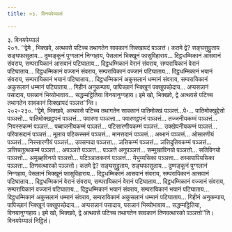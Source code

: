 ```yaml
---
title: ०३. विनयपेय्यालं

---
```

३. विनयपेय्यालं  
२०१. ‘‘द्वेमे , भिक्खवे, अत्थवसे पटिच्च तथागतेन सावकानं सिक्खापदं पञ्ञत्तं। कतमे द्वे? सङ्घसुट्ठुताय सङ्घफासुताय… दुम्मङ्कूनं पुग्गलानं निग्गहाय, पेसलानं भिक्खूनं फासुविहाराय… दिट्ठधम्मिकानं आसवानं संवराय, सम्परायिकानं आसवानं पटिघाताय… दिट्ठधम्मिकानं वेरानं संवराय, सम्परायिकानं वेरानं पटिघाताय… दिट्ठधम्मिकानं वज्जानं संवराय, सम्परायिकानं वज्जानं पटिघाताय… दिट्ठधम्मिकानं भयानं संवराय, सम्परायिकानं भयानं पटिघाताय… दिट्ठधम्मिकानं अकुसलानं धम्मानं संवराय, सम्परायिकानं अकुसलानं धम्मानं पटिघाताय… गिहीनं अनुकम्पाय, पापिच्छानं भिक्खूनं पक्खुपच्छेदाय… अप्पसन्नानं पसादाय, पसन्नानं भिय्योभावाय… सद्धम्मट्ठितिया विनयानुग्गहाय। इमे खो, भिक्खवे, द्वे अत्थवसे पटिच्च तथागतेन सावकानं सिक्खापदं पञ्ञत्त’’न्ति।  
२०२-२३०. ‘‘द्वेमे, भिक्खवे, अत्थवसे पटिच्च तथागतेन सावकानं पातिमोक्खं पञ्ञत्तं…पे॰… पातिमोक्खुद्देसो पञ्ञत्तो… पातिमोक्खट्ठपनं पञ्ञत्तं… पवारणा पञ्ञत्ता… पवारणट्ठपनं पञ्ञत्तं… तज्जनीयकम्मं पञ्ञत्तं… नियस्सकम्मं पञ्ञत्तं… पब्बाजनीयकम्मं पञ्ञत्तं… पटिसारणीयकम्मं पञ्ञत्तं… उक्खेपनीयकम्मं पञ्ञत्तं… परिवासदानं पञ्ञत्तं… मूलाय पटिकस्सनं पञ्ञत्तं… मानत्तदानं पञ्ञत्तं… अब्भानं पञ्ञत्तं… ओसारणीयं पञ्ञत्तं… निस्सारणीयं पञ्ञत्तं… उपसम्पदा पञ्ञत्ता… ञत्तिकम्मं पञ्ञत्तं… ञत्तिदुतियकम्मं पञ्ञत्तं… ञत्तिचतुत्थकम्मं पञ्ञत्तं… अपञ्ञत्ते पञ्ञत्तं… पञ्ञत्ते अनुपञ्ञत्तं… सम्मुखाविनयो पञ्ञत्तो… सतिविनयो पञ्ञत्तो… अमूळ्हविनयो पञ्ञत्तो… पटिञ्ञातकरणं पञ्ञत्तं… येभुय्यसिका पञ्ञत्ता… तस्सपापियसिका पञ्ञत्ता… तिणवत्थारको पञ्ञत्तो। कतमे द्वे? सङ्घसुट्ठुताय, सङ्घफासुताय… दुम्मङ्कूनं पुग्गलानं निग्गहाय, पेसलानं भिक्खूनं फासुविहाराय… दिट्ठधम्मिकानं आसवानं संवराय, सम्परायिकानं आसवानं पटिघाताय… दिट्ठधम्मिकानं वेरानं संवराय, सम्परायिकानं वेरानं पटिघाताय… दिट्ठधम्मिकानं वज्जानं संवराय, सम्परायिकानं वज्जानं पटिघाताय… दिट्ठधम्मिकानं भयानं संवराय, सम्परायिकानं भयानं पटिघाताय… दिट्ठधम्मिकानं अकुसलानं धम्मानं संवराय, सम्परायिकानं अकुसलानं धम्मानं पटिघाताय… गिहीनं अनुकम्पाय, पापिच्छानं भिक्खूनं पक्खुपच्छेदाय… अप्पसन्नानं पसादाय, पसन्नानं भिय्योभावाय… सद्धम्मट्ठितिया, विनयानुग्गहाय। इमे खो, भिक्खवे, द्वे अत्थवसे पटिच्च तथागतेन सावकानं तिणवत्थारको पञ्ञत्तो’’ति।  
विनयपेय्यालं निट्ठितं।  
